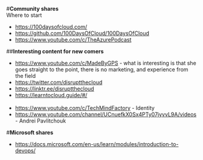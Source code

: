 #**Community shares**<br>
Where to start<br>
* https://100daysofcloud.com/
* https://github.com/100DaysOfCloud/100DaysOfCloud
* https://www.youtube.com/c/TheAzurePodcast

##**Interesting content for new comers**<br>
* https://www.youtube.com/c/MadeByGPS - what is interesting is that she goes straight to the point, there is no marketing, and experience from the field<br>
* https://twitter.com/disruptthecloud<br>
* https://linktr.ee/disruptthecloud<br>
* https://learntocloud.guide/#/<br><br>
* https://www.youtube.com/c/TechMindFactory - Identity<br>
* https://www.youtube.com/channel/UCnuefkX0Sx4PTy07jyvvL9A/videos - Andrei Pavlitchouk<br>

#**Microsoft shares**<br>
* https://docs.microsoft.com/en-us/learn/modules/introduction-to-devops/
